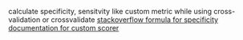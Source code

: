 calculate specificity, sensitvity like custom metric while using cross-validation or crossvalidate
[stackoverflow formula for specificity](https://stackoverflow.com/questions/64538838/using-cross-validation-for-calculating-specificity)
[documentation for custom scorer](https://scikit-learn.org/stable/modules/model_evaluation.html#scoring)